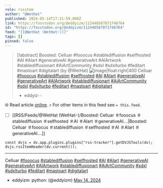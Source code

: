 ```yaml
---
role: rssitem
author: "@WetHat"
published: 2024-05-14T17:21:59.000Z
link: https://fosstodon.org/@eddyizm/112440587071746764
id: "https://fosstodon.org/@eddyizm/112440587071746764"
feed: "[[@WetHat (WetHat💦)]]"
tags: []
pinned: false
---
```


> [!abstract] Boosted: Celluar #fooocus #stablediffusion #selfhosted #AI #AIart #generativeAI #generativeArt #AIArtwork #stablediffusionart #AiArtCommunity #sdxl #sdxlturbo #feditart #mastoart #digitalart (by @WetHat)
> ![image|float:right|400](https://cdn.fosstodon.org/media_attachments/files/112/440/586/486/395/031/original/dffbab31e3a50a29.jpg) Celluar [#fooocus](https://fosstodon.org/tags/fooocus) [#stablediffusion](https://fosstodon.org/tags/stablediffusion) [#selfhosted](https://fosstodon.org/tags/selfhosted) [#AI](https://fosstodon.org/tags/AI) [#AIart](https://fosstodon.org/tags/AIart) [#generativeAI](https://fosstodon.org/tags/generativeAI) [#generativeArt](https://fosstodon.org/tags/generativeArt) [#AIArtwork](https://fosstodon.org/tags/AIArtwork) [#stablediffusionart](https://fosstodon.org/tags/stablediffusionart) [#AiArtCommunity](https://fosstodon.org/tags/AiArtCommunity) [#sdxl](https://fosstodon.org/tags/sdxl) [#sdxlturbo](https://fosstodon.org/tags/sdxlturbo) [#feditart](https://fosstodon.org/tags/feditart) [#mastoart](https://fosstodon.org/tags/mastoart) [#digitalart](https://fosstodon.org/tags/digitalart)
> 
> - eddyiz⋯

🌐 Read article [online](https://fosstodon.org/@eddyizm/112440587071746764). ⤴ For other items in this feed see `= this.feed`.

- [ ] [[RSS/Feeds/@WetHat (WetHat💦)/Boosted꞉ Celluar ＃fooocus ＃stablediffusion ＃selfhosted ＃AI ＃AIart ＃generativeAI⋯|Boosted꞉ Celluar ＃fooocus ＃stablediffusion ＃selfhosted ＃AI ＃AIart ＃generativeAI⋯]]

~~~dataviewjs
const dvjs = dv.app.plugins.plugins["rss-tracker"].getDVJSTools(dv);
dvjs.rssItemHeader(dv.current());
~~~

- - -
Celluar [#fooocus](https://fosstodon.org/tags/fooocus) [#stablediffusion](https://fosstodon.org/tags/stablediffusion) [#selfhosted](https://fosstodon.org/tags/selfhosted) [#AI](https://fosstodon.org/tags/AI) [#AIart](https://fosstodon.org/tags/AIart) [#generativeAI](https://fosstodon.org/tags/generativeAI) [#generativeArt](https://fosstodon.org/tags/generativeArt) [#AIArtwork](https://fosstodon.org/tags/AIArtwork) [#stablediffusionart](https://fosstodon.org/tags/stablediffusionart) [#AiArtCommunity](https://fosstodon.org/tags/AiArtCommunity) [#sdxl](https://fosstodon.org/tags/sdxl) [#sdxlturbo](https://fosstodon.org/tags/sdxlturbo) [#feditart](https://fosstodon.org/tags/feditart) [#mastoart](https://fosstodon.org/tags/mastoart) [#digitalart](https://fosstodon.org/tags/digitalart)

- eddyizm :python: (@eddyizm) [May 14, 2024](https://fosstodon.org/@eddyizm/112440587071746764)